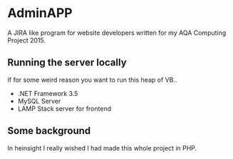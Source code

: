 # AdminAPP

A JIRA like program for website developers written for my AQA Computing Project 2015.

## Running the server locally

If for some weird reason you want to run this heap of VB..

- .NET Framework 3.5
- MySQL Server
- LAMP Stack server for frontend

## Some background

In heinsight I really wished I had made this whole project in PHP.

